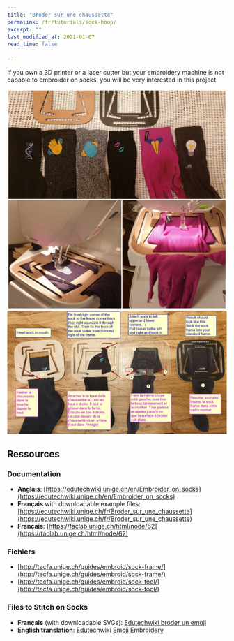 ```yaml
---
title: "Broder sur une chaussette"
permalink: /fr/tutorials/sock-hoop/
excerpt: ""
last_modified_at: 2021-01-07
read_time: false

---
```

If you own a 3D printer or a laser cutter but your embroidery machine is not capable to embroider on socks, you will be very interested in this project.

![Sock Hoop in Action](/assets/images/tutorials/sock-hoop/sock-hoop-in-action.jpg)
![Sock Hoop Annotated](/assets/images/tutorials/sock-hoop/sock-hoop-annotated.jpg)

## Ressources

### Documentation
* **Anglais**: [https://edutechwiki.unige.ch/en/Embroider_on_socks](https://edutechwiki.unige.ch/en/Embroider_on_socks)
* **Français** with downloadable example files: [https://edutechwiki.unige.ch/fr/Broder_sur_une_chaussette](https://edutechwiki.unige.ch/fr/Broder_sur_une_chaussette)
* **Français**: [https://faclab.unige.ch/html/node/62](https://faclab.unige.ch/html/node/62)

### Fichiers
* [http://tecfa.unige.ch/guides/embroid/sock-frame/](http://tecfa.unige.ch/guides/embroid/sock-frame/)
* [http://tecfa.unige.ch/guides/embroid/sock-tool/](http://tecfa.unige.ch/guides/embroid/sock-tool/)

### Files to Stitch on Socks

* **Français** (with downloadable SVGs): [Edutechwiki broder un emoji](https://edutechwiki.unige.ch/fr/InkStitch_-_broder_un_emoji)
* **English translation**: [Edutechwiki Emoji Embroidery](https://edutechwiki.unige.ch/en/InkStitch_-_emoji_embroidery)
